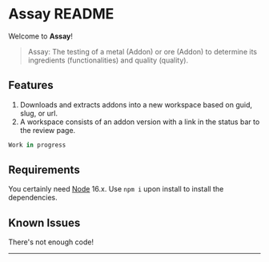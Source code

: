 # Assay README

Welcome to **Assay**!

> Assay: The testing of a metal (Addon) or ore (Addon) to determine its ingredients (functionalities) and quality (quality).

## Features

1. Downloads and extracts addons into a new workspace based on guid, slug, or url.
2. A workspace consists of an addon version with a link in the status bar to the review page.

```ts
Work in progress
```

## Requirements

You certainly need [Node](https://nodejs.org/en/) 16.x. Use `npm i` upon install to install the dependencies.

## Known Issues

There's not enough code!

---

